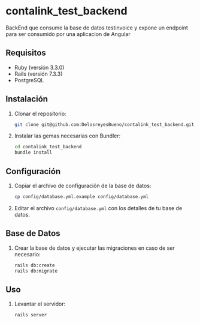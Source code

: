 # contalink_test_backend

BackEnd que consume la base de datos testinvoice y expone un endpoint para ser consumido por una aplicacion de Angular

## Requisitos

- Ruby (versión 3.3.0)
- Rails (versión 7.3.3)
- PostgreSQL

## Instalación

1. Clonar el repositorio:

    ```bash
    git clone git@github.com:DelosreyesBueno/contalink_test_backend.git
    ```

2. Instalar las gemas necesarias con Bundler:

    ```bash
    cd contalink_test_backend
    bundle install
    ```

## Configuración

1. Copiar el archivo de configuración de la base de datos:

    ```bash
    cp config/database.yml.example config/database.yml
    ```

2. Editar el archivo `config/database.yml` con los detalles de tu base de datos.

## Base de Datos

1. Crear la base de datos y ejecutar las migraciones en caso de ser necesario:

    ```bash
    rails db:create
    rails db:migrate
    ```

## Uso

1. Levantar el servidor:

    ```bash
    rails server
    ```
